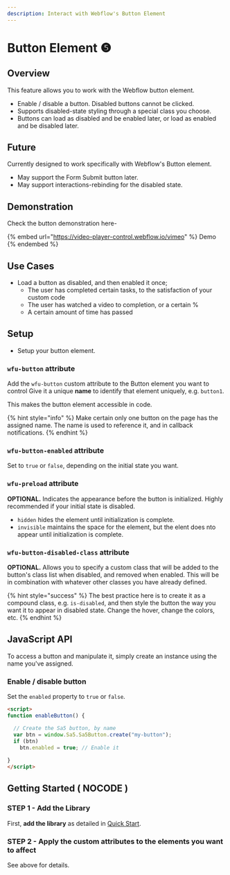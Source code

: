 ```yaml
---
description: Interact with Webflow's Button Element
---
```


# Button Element ❺

## Overview <a href="#display-captions-in-webflows-lightboxes" id="display-captions-in-webflows-lightboxes"></a>

This feature allows you to work with the Webflow button element.

* Enable / disable a button. Disabled buttons cannot be clicked.&#x20;
* Supports disabled-state styling through a special class you choose.&#x20;
* Buttons can load as disabled and be enabled later, or load as enabled and be disabled later.&#x20;

## Future

Currently designed to work specifically with Webflow's Button element.

* May support the Form Submit button later.&#x20;
* May support interactions-rebinding for the disabled state.&#x20;

## Demonstration

Check the button demonstration here-&#x20;

{% embed url="https://video-player-control.webflow.io/vimeo" %}
Demo
{% endembed %}

## Use Cases <a href="#usage-notes" id="usage-notes"></a>

* Load a button as disabled, and then enabled it once;
  * The user has completed certain tasks, to the satisfaction of your custom code
  * The user has watched a video to completion, or a certain %
  * A certain amount of time has passed

## Setup <a href="#prepare-your-collection-list" id="prepare-your-collection-list"></a>

* Setup your button element.

### `wfu-button` attribute <a href="#wfu-lightbox-captions-attribute" id="wfu-lightbox-captions-attribute"></a>

Add the `wfu-button` custom attribute to the Button element you want to control Give it a unique **name** to identify that element uniquely, e.g. `button1`.&#x20;

This makes the button element accessible in code.

{% hint style="info" %}
Make certain only one button on the page has the assigned name. The name is used to reference it, and in callback notifications.&#x20;
{% endhint %}

### `wfu-button-enabled` attribute <a href="#wfu-lightbox-captions-attribute" id="wfu-lightbox-captions-attribute"></a>

Set to `true` or `false`, depending on the initial state you want.&#x20;

### `wfu-preload` attribute

**OPTIONAL.** Indicates the appearance before the button is initialized. Highly recommended if your initial state is disabled.&#x20;

* `hidden` hides the element until initialization is complete.&#x20;
* `invisible` maintains the space for the element, but the elent does nto appear until initialization is complete.

### `wfu-button-disabled-class` attribute

**OPTIONAL.** Allows you to specify a custom class that will be added to the button's class list when disabled, and removed when enabled. This will be in combination with whatever other classes you have already defined.

{% hint style="success" %}
The best practice here is to create it as a compound class, e.g. `is-disabled`, and then style the button the way you want it to appear in disabled state. Change the hover, change the colors, etc.
{% endhint %}

## JavaScript API

To access a button and manipulate it, simply create an instance using the name you've assigned.&#x20;

### Enable / disable button

Set the `enabled` property to `true` or `false`.&#x20;

```html
<script>
function enableButton() {

  // Create the Sa5 button, by name
  var btn = window.Sa5.Sa5Button.create("my-button");
  if (btn)
    btn.enabled = true; // Enable it 
  
}
</script>
```

## Getting Started ( NOCODE ) <a href="#getting-started-nocode" id="getting-started-nocode"></a>

### STEP 1 - Add the Library <a href="#step-1---add-the-library" id="step-1---add-the-library"></a>

First, **add the library** as detailed in [Quick Start](quick-start.md).

### STEP 2 - Apply the custom attributes to the elements you want to affect <a href="#step-2---apply-the-custom-attributes-to-the-elements-you-want-to-affect" id="step-2---apply-the-custom-attributes-to-the-elements-you-want-to-affect"></a>

See above for details.





